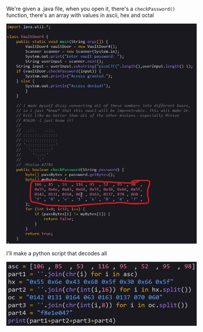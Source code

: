 We're given a .java file, when you open it, there's a `checkPassword()` function, there's an array with values in ascii, hex and octal

![image1](/images/picoctf2019-vaultdoor4/picoctf2019-vaultdoor41.png)

I'll make a python script that decodes all

![image2](/images/picoctf2019-vaultdoor4/picoctf2019-vaultdoor42.png)
